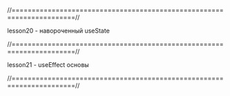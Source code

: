 //======================================================================//

lesson20 - навороченный useState

//======================================================================//

lesson21 - useEffect основы


//======================================================================//